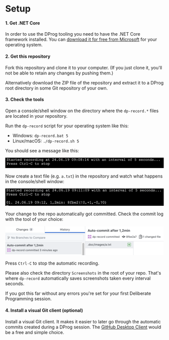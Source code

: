 # Setup
#### 1. Get .NET Core
In order to use the DProg tooling you need to have the .NET Core framework installed. You can [download it for free from Microsoft](https://dotnet.microsoft.com/download) for your operating system.

#### 2. Get this repository
Fork this repository and clone it to your computer. (If you just clone it, you'll not be able to retain any changes by pushing them.)

Alternatively download the ZIP file of the repository and extract it to a DProg root directory in some Git repository of your own.

#### 3. Check the tools
Open a console/shell window on the directory where the `dp-record.*` files are located in your repository.

Run the `dp-record` script for your operating system like this:

* Windows: `dp-record.bat 5`
* Linux/macOS: `./dp-record.sh 5`

You should see a message like this:

![](images/tool_check.png)

Now create a text file (e.g. `a.txt`) in the repository and watch what happens in the console/shell window:

![](images/tool_check_change.png)

Your change to the repo automatically got committed. Check the commit log with the tool of your choice:

![](images/tool_check_log.png)

Press `Ctrl-C` to stop the automatic recording.

Please also check the directory `Screenshots` in the root of your repo. That's where `dp-record` automatically saves screenshots taken every interval seconds.

If you got this far without any errors you're set for your first Deliberate Programming session.

#### 4. Install a visual Git client (optional)
Install a visual Git client. It makes it easier to later go through the automatic commits created during a DProg session. The [GitHub Desktop Client](https://desktop.github.com/) would be a free and simple choice.
